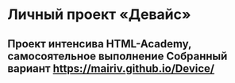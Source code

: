 # Личный проект «Девайс»
Проект интенсива HTML-Academy, самосоятельное выполнение
Собранный вариант https://mairiv.github.io/Device/
---

